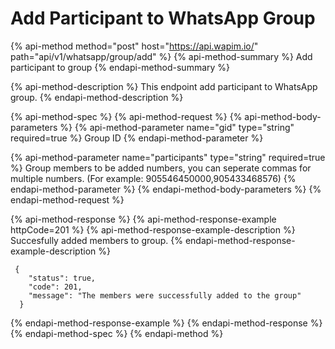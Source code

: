 # Add Participant to WhatsApp Group

{% api-method method="post" host="https://api.wapim.io/" path="api/v1/whatsapp/group/add" %}
{% api-method-summary %}
Add participant to group
{% endapi-method-summary %}

{% api-method-description %}
This endpoint add participant to WhatsApp group.
{% endapi-method-description %}

{% api-method-spec %}
{% api-method-request %}
{% api-method-body-parameters %}
{% api-method-parameter name="gid" type="string" required=true %}
Group ID
{% endapi-method-parameter %}

{% api-method-parameter name="participants" type="string" required=true %}
Group members to be added numbers, you can seperate commas for multiple numbers. \(For example: 905546450000,905433468576\)
{% endapi-method-parameter %}
{% endapi-method-body-parameters %}
{% endapi-method-request %}

{% api-method-response %}
{% api-method-response-example httpCode=201 %}
{% api-method-response-example-description %}
Succesfully added members to group.
{% endapi-method-response-example-description %}

```text
 {
    "status": true,
    "code": 201,
    "message": "The members were successfully added to the group"
  }
```
{% endapi-method-response-example %}
{% endapi-method-response %}
{% endapi-method-spec %}
{% endapi-method %}

